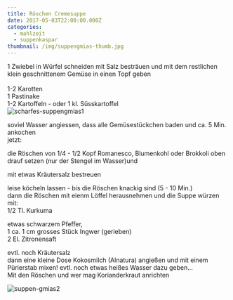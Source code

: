 ```yaml
---
title: Röschen Cremesuppe
date: 2017-05-03T22:00:00.000Z
categories:
  - mahlzeit
  - suppenkaspar
thumbnail: /img/suppengmias-thumb.jpg
---
```


1 Zwiebel in Würfel schneiden mit Salz besträuen und mit dem restlichen klein geschnittenem Gemüse in einen Topf geben\
\
1-2 Karotten\
1 Pastinake\
1-2 Kartoffeln - oder 1 kl. Süsskartoffel\
 ![scharfes-suppengmias1](/img/suppengmias1.jpg)

soviel Wasser angiessen, dass alle Gemüsestückchen baden und ca. 5 Min. ankochen\
jetzt:

die Röschen von 1/4 - 1/2 Kopf Romanesco, Blumenkohl oder Brokkoli oben drauf setzen (nur der Stengel im Wasser)und

mit etwas Kräutersalz bestreuen 

leise köcheln lassen - bis die Röschen knackig sind (5 - 10 Min.)\
dann die Röschen mit eienm Löffel herausnehmen und die Suppe würzen mit:\
1/2 Tl. Kurkuma 

etwas schwarzem Pfeffer,\
1 ca. 1 cm grosses Stück Ingwer (gerieben)\
2 El. Zitronensaft 

evtl. noch Kräutersalz \
dann eine kleine Dose Kokosmilch (Alnatura) angießen und mit einem Pürierstab mixen! evtl. noch etwas heißes Wasser dazu geben…\
Mit den Röschen und wer mag Korianderkraut anrichten

![suppen-gmias2](/img/suppengmias2.jpg)
